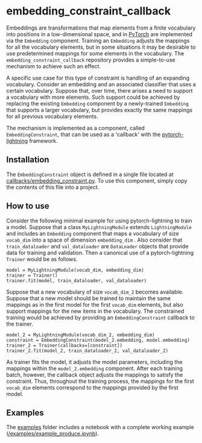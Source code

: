 # embedding_constraint_callback

Embeddings are transformations that map elements from a finite vocabulary into positions in a low-dimensional space, and in [PyTorch](https://pytorch.org/) are implemented via the `Embedding` component. Training an `Embedding` adjusts the mappings for all the vocabulary elements, but in some situations it may be desirable to use predetermined mappings for some elements in the vocabulary. The `embedding_constraint_callback` repository provides a simple-to-use mechanism to achieve such an effect.

A specific use case for this type of constraint is handling of an expanding vocabulary. Consider an embedding and an associated classifier that uses a certain vocabulary. Suppose that, over time, there arises a need to support a vocabulary with more elements. Such support could be achieved by replacing the existing `Embedding` component by a newly-trained `Embedding` that supports a larger vocabulary, but provides exactly the same mappings for all previous vocabulary elements.

The mechanism is implemented as a component, called `EmbeddingConstraint`, that can be used as a 'callback' with the [pytorch-lightning](https://www.pytorchlightning.ai/) framework.


## Installation

The `EmbeddingConstraint` object is defined in a single file located at [callbacks/embedding_constraint.py](/callbacks/embedding_constraint.py). To use this component, simply copy the contents of this file into a project. 


## How to use

Consider the following minimal example for using pytorch-lightning to train a model. Suppose that a class `MyLightningModule` extends `LightningModule` and includes an `Embedding` component that maps a vocabulary of size `vocab_dim` into a space of dimension `embedding_dim` . Also consider that `train_dataloader` and `val_dataloader` are `DataLoader` objects that provide data for training and validation. Then a canonical use of a pytorch-lightning `Trainer` would be as follows.

```
model = MyLightningModule(vocab_dim, embedding_dim)
trainer = Trainer()
trainer.fit(model, train_dataloader, val_dataloader)
```

Suppose that a new vocabulary of size `vocab_dim_2` becomes available. Suppose that a new model should be trained to maintain the same mappings as in the first model for the first `vocab_dim` elements, but also support mappings for the new items in the vocabulary. The constrained training would be achieved by providing an `EmbeddingConstraint` callback to the trainer.

```
model_2 = MyLightningModule(vocab_dim_2, embedding_dim)
constraint = EmbeddingConstraint(model_2.embedding, model.embedding)
trainer_2 = Trainer(callbacks=[constraint])
trainer_2.fit(model_2, train_dataloader_2, val_dataloader_2)
```

As trainer fits the model, it adjusts the model parameters, including the mappings within the `model_2.embedding` component. After each training batch, however, the callback object adjusts the mappings to satisfy the constraint. Thus, throughout the training process, the mappings for the first `vocab_dim` elements correspond to the mappings provided by the first model. 


## Examples

The [examples](/examples/) folder includes a notebook with a complete working example ([/examples/example_produce.ipynb](examples/example_produce.ipynb)). 

